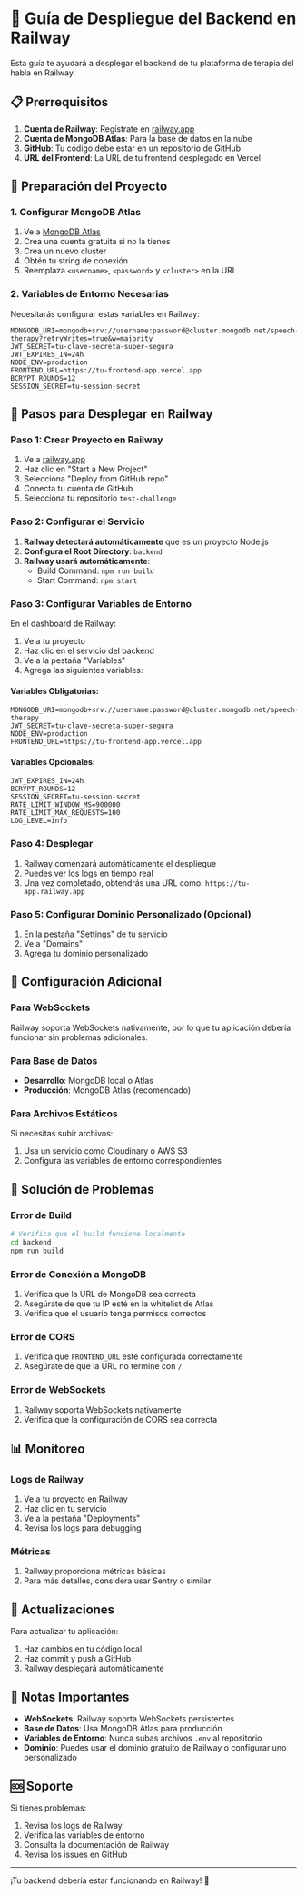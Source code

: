 # 🚂 Guía de Despliegue del Backend en Railway

Esta guía te ayudará a desplegar el backend de tu plataforma de terapia del habla en Railway.

## 📋 Prerrequisitos

1. **Cuenta de Railway**: Regístrate en [railway.app](https://railway.app)
2. **Cuenta de MongoDB Atlas**: Para la base de datos en la nube
3. **GitHub**: Tu código debe estar en un repositorio de GitHub
4. **URL del Frontend**: La URL de tu frontend desplegado en Vercel

## 🔧 Preparación del Proyecto

### 1. Configurar MongoDB Atlas

1. Ve a [MongoDB Atlas](https://www.mongodb.com/atlas)
2. Crea una cuenta gratuita si no la tienes
3. Crea un nuevo cluster
4. Obtén tu string de conexión
5. Reemplaza `<username>`, `<password>` y `<cluster>` en la URL

### 2. Variables de Entorno Necesarias

Necesitarás configurar estas variables en Railway:

```
MONGODB_URI=mongodb+srv://username:password@cluster.mongodb.net/speech-therapy?retryWrites=true&w=majority
JWT_SECRET=tu-clave-secreta-super-segura
JWT_EXPIRES_IN=24h
NODE_ENV=production
FRONTEND_URL=https://tu-frontend-app.vercel.app
BCRYPT_ROUNDS=12
SESSION_SECRET=tu-session-secret
```

## 🚀 Pasos para Desplegar en Railway

### Paso 1: Crear Proyecto en Railway

1. Ve a [railway.app](https://railway.app)
2. Haz clic en "Start a New Project"
3. Selecciona "Deploy from GitHub repo"
4. Conecta tu cuenta de GitHub
5. Selecciona tu repositorio `test-challenge`

### Paso 2: Configurar el Servicio

1. **Railway detectará automáticamente** que es un proyecto Node.js
2. **Configura el Root Directory**: `backend`
3. **Railway usará automáticamente**:
   - Build Command: `npm run build`
   - Start Command: `npm start`

### Paso 3: Configurar Variables de Entorno

En el dashboard de Railway:

1. Ve a tu proyecto
2. Haz clic en el servicio del backend
3. Ve a la pestaña "Variables"
4. Agrega las siguientes variables:

#### Variables Obligatorias:
```
MONGODB_URI=mongodb+srv://username:password@cluster.mongodb.net/speech-therapy
JWT_SECRET=tu-clave-secreta-super-segura
NODE_ENV=production
FRONTEND_URL=https://tu-frontend-app.vercel.app
```

#### Variables Opcionales:
```
JWT_EXPIRES_IN=24h
BCRYPT_ROUNDS=12
SESSION_SECRET=tu-session-secret
RATE_LIMIT_WINDOW_MS=900000
RATE_LIMIT_MAX_REQUESTS=100
LOG_LEVEL=info
```

### Paso 4: Desplegar

1. Railway comenzará automáticamente el despliegue
2. Puedes ver los logs en tiempo real
3. Una vez completado, obtendrás una URL como: `https://tu-app.railway.app`

### Paso 5: Configurar Dominio Personalizado (Opcional)

1. En la pestaña "Settings" de tu servicio
2. Ve a "Domains"
3. Agrega tu dominio personalizado

## 🔧 Configuración Adicional

### Para WebSockets

Railway soporta WebSockets nativamente, por lo que tu aplicación debería funcionar sin problemas adicionales.

### Para Base de Datos

- **Desarrollo**: MongoDB local o Atlas
- **Producción**: MongoDB Atlas (recomendado)

### Para Archivos Estáticos

Si necesitas subir archivos:
1. Usa un servicio como Cloudinary o AWS S3
2. Configura las variables de entorno correspondientes

## 🐛 Solución de Problemas

### Error de Build

```bash
# Verifica que el build funcione localmente
cd backend
npm run build
```

### Error de Conexión a MongoDB

1. Verifica que la URL de MongoDB sea correcta
2. Asegúrate de que tu IP esté en la whitelist de Atlas
3. Verifica que el usuario tenga permisos correctos

### Error de CORS

1. Verifica que `FRONTEND_URL` esté configurada correctamente
2. Asegúrate de que la URL no termine con `/`

### Error de WebSockets

1. Railway soporta WebSockets nativamente
2. Verifica que la configuración de CORS sea correcta

## 📊 Monitoreo

### Logs de Railway

1. Ve a tu proyecto en Railway
2. Haz clic en tu servicio
3. Ve a la pestaña "Deployments"
4. Revisa los logs para debugging

### Métricas

1. Railway proporciona métricas básicas
2. Para más detalles, considera usar Sentry o similar

## 🔄 Actualizaciones

Para actualizar tu aplicación:

1. Haz cambios en tu código local
2. Haz commit y push a GitHub
3. Railway desplegará automáticamente

## 📝 Notas Importantes

- **WebSockets**: Railway soporta WebSockets persistentes
- **Base de Datos**: Usa MongoDB Atlas para producción
- **Variables de Entorno**: Nunca subas archivos `.env` al repositorio
- **Dominio**: Puedes usar el dominio gratuito de Railway o configurar uno personalizado

## 🆘 Soporte

Si tienes problemas:

1. Revisa los logs de Railway
2. Verifica las variables de entorno
3. Consulta la documentación de Railway
4. Revisa los issues en GitHub

---

¡Tu backend debería estar funcionando en Railway! 🎉
